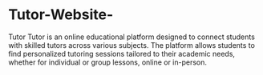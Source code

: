 # Tutor-Website-
Tutor  Tutor is an online educational platform designed to connect students with skilled tutors across various subjects. The platform allows students to find personalized tutoring sessions tailored to their academic needs, whether for individual or group lessons, online or in-person.
